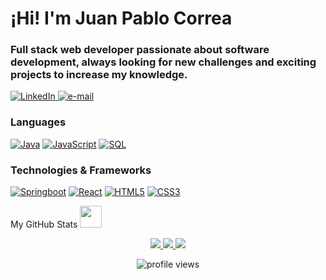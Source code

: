 # ¡Hi! I'm Juan Pablo Correa

### Full stack web developer passionate about software development, always looking for new challenges and exciting projects to increase my knowledge.

<a href="https://www.linkedin.com/in/juan-pablo-correa-tarazona-6725661b1/">
    <img src="https://img.shields.io/badge/LinkedIn-blue?style=flat-square&logo=linkedin" alt="LinkedIn">
</a>
<a href="mailto:juanpablocorreatarazona@gmail.com">
    <img src="https://img.shields.io/badge/Email-blue?style=flat-square&logo=gmail&logoColor=white" alt="e-mail">
</a>

### Languages

[![Java](https://img.shields.io/badge/java-black?style=for-the-badge&logo=openjdk)](https://github.com/JulianRivers)
[![JavaScript](https://img.shields.io/badge/javascript-black?style=for-the-badge&logo=javascript)](https://github.com/JulianRivers)
[![SQL](https://img.shields.io/badge/sql-black?style=for-the-badge&logo=postgresql)](https://github.com/JulianRivers)

### Technologies & Frameworks

[![Springboot](https://img.shields.io/badge/springboot-black?style=for-the-badge&logo=springboot)](https://github.com/JulianRivers)
[![React](https://img.shields.io/badge/react-black?style=for-the-badge&logo=react)](https://github.com/JulianRivers)
[![HTML5](https://img.shields.io/badge/html5-black?style=for-the-badge&logo=html5)](https://hub.docker.com/u/JulianRivers)
[![CSS3](https://img.shields.io/badge/css3-black?style=for-the-badge&logo=css3)](https://hub.docker.com/u/JulianRivers)

<summary>My GitHub Stats <img src = "https://i.pinimg.com/originals/65/c4/f4/65c4f452571be1261e9c623f7da488ac.gif" width = 35px> </summary>
<p align="center">
  <a href="https://github.com/JuanPCT">
    <img src="https://github-profile-summary-cards.vercel.app/api/cards/profile-details?username=JuanPCT&theme=transparent" />
  </a>
  <a href="https://github.com/JuanPCT">
    <img src="https://github-readme-streak-stats.herokuapp.com/?user=JuanPCT&hide_border=true&card_width=338&theme=transparent" />
  </a>
  <a href="https://github.com/JuanPCT">
    <img src="http://github-profile-summary-cards.vercel.app/api/cards/repos-per-language?username=JuanPCT&theme=transparent" />
  </a>
</div>
</p>
<p align="center"> <img src="https://komarev.com/ghpvc/?username=JuanPCT&label=Profile%20views&color=0e75b6&style=flat" alt="profile views" />
</p>
